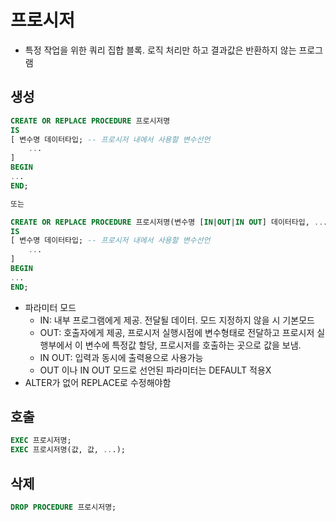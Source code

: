 # 프로시저

- 특정 작업을 위한 쿼리 집합 블록. 로직 처리만 하고 결과값은 반환하지 않는 프로그램

## 생성

```sql
CREATE OR REPLACE PROCEDURE 프로시저명
IS
[ 변수명 데이터타입; -- 프로시저 내에서 사용할 변수선언
	...
]
BEGIN
...
END;

또는

CREATE OR REPLACE PROCEDURE 프로시저명(변수명 [IN|OUT|IN OUT] 데이터타입, ...)
IS
[ 변수명 데이터타입; -- 프로시저 내에서 사용할 변수선언
	...
]
BEGIN
...
END;

```

- 파라미터 모드
    - IN: 내부 프로그램에게 제공. 전달될 데이터. 모드 지정하지 않을 시 기본모드
    - OUT: 호출자에게 제공, 프로시저 실행시점에 변수형태로 전달하고 프로시저 실행부에서 이 변수에 특정값 할당, 프로시저를 호출하는 곳으로 값을 보냄.
    - IN OUT: 입력과 동시에 출력용으로 사용가능
    - OUT 이나 IN OUT 모드로 선언된 파라미터는 DEFAULT 적용X
- ALTER가 없어 REPLACE로 수정해야함

## 호출

```sql
EXEC 프로시저명;
EXEC 프로시저명(값, 값, ...);

```

## 삭제

```sql
DROP PROCEDURE 프로시저명;
```
